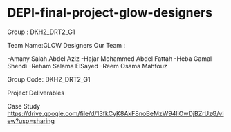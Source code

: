 # DEPI-final-project-glow-designers
Group :  DKH2_DRT2_G1  

Team Name:GLOW Designers
Our Team :

-Amany Salah Abdel Aziz 
-Hajar Mohammed Abdel Fattah 
-Heba Gamal Shendi 
-Reham Salama ElSayed
-Reem Osama Mahfouz

Group Code:
DKH2_DRT2_G1

Project Deliverables

 Case Study
https://drive.google.com/file/d/13fkCyK8AkF8noBeMzW94liOwDjBZrUzG/view?usp=sharing
